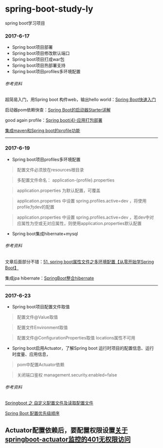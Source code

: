 # spring-boot-study-ly
spring boot学习项目

### 2017-6-17
* Spring boot项目部署
* Spring boot项目修改默认端口
* Spring boot项目打成war包
* Spring boot项目热部署支持
* Spring boot项目profiles多环境配置

###### 参考资料
超简易入门，用Spring boot 构件web，输出hello world：[Spring Boot快速入门](http://www.jianshu.com/p/d24bceea7665)

启动器pom依赖快查：[Spring Boot的启动器Starter详解](http://blog.csdn.net/chszs/article/details/50610474)

good again profile：[Spring boot(4)-应用打包部署](http://blog.csdn.net/hguisu/article/details/51072683)

[集成maven和Spring boot的profile功能](http://blog.csdn.net/lihe2008125/article/details/50443491)

---

### 2017-6-19

* Spring boot项目profiles多环境配置

>  配置文件必须放在resources根目录

>  多配置文件命名： application-{profile}.properties

>  application.properties 为默认配置，可覆盖

>  application.properties 中设置 spring.profiles.active=dev ，将使用profile为dev的配置

>  application.properties 中设置 spring.profiles.active=dev ，若dev中对应属性为空或无对应属性，则使用application.properties默认配置

* Spring boot集成hibernate+mysql


###### 参考资料
文章后面部分不错：[51. spring boot属性文件之多环境配置【从零开始学Spring Boot】](http://412887952-qq-com.iteye.com/blog/2307104)

集成jpa hibernate：[SpringBoot整合hibernate](http://blog.csdn.net/supervictim/article/details/54582083)

---
### 2017-6-23

* Spring boot项目配置文件取值

>  配置文件@Value取值

>  配置文件Environment取值

>  配置文件@ConfigurationProperties取值 locations属性不可用

* Spring boot启用Actuator，了解Spring boot 运行时项目的配置信息、运行时度量、应用信息，

>  pom中配置Actuator依赖

>  关闭端口鉴权 management.security.enabled=false

###### 参考资料
[Springboot 之 自定义配置文件及读取配置文件](http://blog.csdn.net/zsl129/article/details/52880798)

[Spring Boot 配置优先级顺序](http://www.cnblogs.com/softidea/p/5759180.html)

Actuator配置依赖后，要配置权限设置[关于springboot-actuator监控的401无权限访问](http://blog.csdn.net/u013076044/article/details/60780151)
---
